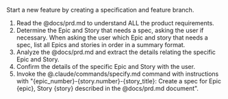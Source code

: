 Start a new feature by creating a specification and feature branch.

1. Read the @docs/prd.md to understand ALL the product requirements.
2. Determine the Epic and Story that needs a spec, asking the user if necessary. When asking the user which Epic and 
story that needs a spec, list all Epics and stories in order in a summary format.
3. Analyze the @docs/prd.md and extract the details relating the specific Epic and Story.
4. Confirm the details of the specific Epic and Story with the user.
5. Invoke the @.claude/commands/specify.md command with instructions with "{epic_number}-{story.number}-{story_title}: Create a
spec for Epic {epic}, Story {story} described in the @docs/prd.md document".